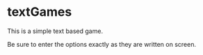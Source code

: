 # textGames

This is a simple text based game.

Be sure to enter the options exactly as they are written on screen.
